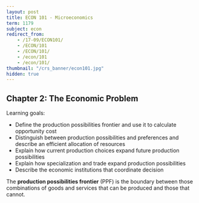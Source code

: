 ```yaml
---
layout: post
title: ECON 101 - Microeconomics
term: 1179
subject: econ
redirect_from:
    - /17-09/ECON101/
    - /ECON/101
    - /ECON/101/
    - /econ/101
    - /econ/101/
thumbnail: "/crs_banner/econ101.jpg"
hidden: true
---
```


## Chapter 2: The Economic Problem

Learning goals:
- Define the production possibilities frontier and use it to calculate opportunity cost
- Distinguish between production possibilities and preferences and describe an efficient allocation of resources
- Explain how current production choices expand future production possibilities
- Explain how specialization and trade expand production possibilities
- Describe the economic institutions that coordinate decision

The **production possibilities frontier** (PPF) is the boundary between those combinations of goods and services that can be produced and those that cannot.

